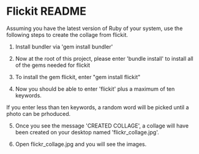 #   Flickit README

Assuming you have the latest version of Ruby of your system, use the following steps to create the collage from flickit.

1. Install bundler via 'gem install bundler'

2. Now at the root of this project, please enter 'bundle install' to install all of the gems needed for flickit

3. To install the gem flickit, enter "gem install flickit"

4. Now you should be able to enter 'flickit' plus a maximum of ten keywords.

If you enter less than ten keywords, a random word will be picked until a photo can be prhoduced.

5. Once you see the message 'CREATED COLLAGE', a collage will have been created on your desktop named 'flickr_collage.jpg'.

6. Open flickr_collage.jpg and you will see the images.
